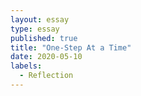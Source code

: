 ```yaml
---
layout: essay
type: essay
published: true
title: "One-Step At a Time"
date: 2020-05-10
labels:
  - Reflection
---
```

